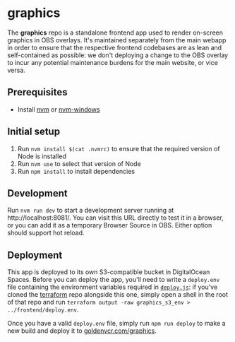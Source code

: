 # graphics

The **graphics** repo is a standalone frontend app used to render on-screen graphics in
OBS overlays. It's maintained separately from the main webapp in order to ensure that
the respective frontend codebases are as lean and self-contained as possible: we don't
deploying a change to the OBS overlay to incur any potential maintenance burdens for
the main website, or vice versa.

## Prerequisites

- Install [nvm](https://github.com/nvm-sh/nvm) or
  [nvm-windows](https://github.com/coreybutler/nvm-windows)

## Initial setup

1. Run `nvm install $(cat .nvmrc)` to ensure that the required version of Node is
   installed
2. Run `nvm use` to select that version of Node
3. Run `npm install` to install dependencies

## Development

Run `nvm run dev` to start a development server running at http://localhost:8081/. You
can visit this URL directly to test it in a browser, or you can add it as a temporary
Browser Source in OBS. Either option should support hot reload.

## Deployment

This app is deployed to its own S3-compatible bucket in DigitalOcean Spaces. Before you
can deploy the app, you'll need to write a `deploy.env` file containing the environment
variables required in [`deploy.js`](./deploy.js): if you've cloned the
[terraform](https://github.com/golden-vcr/terraform) repo alongside this one, simply
open a shell in the root of that repo and run
`terraform output -raw graphics_s3_env > ../frontend/deploy.env`.

Once you have a valid `deploy.env` file, simply run `npm run deploy` to make a new
build and deploy it to [goldenvcr.com/graphics](https://goldenvcr.com/graphics).
